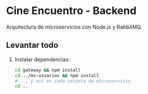 # Cine Encuentro - Backend

Arquitectura de microservicios con Node.js y RabbitMQ.

## Levantar todo

1. Instalar dependencias:
   ```bash
   cd gateway && npm install
   cd ../ms-usuarios && npm install
   # ... y así en cada carpeta de microservicio
   cd ..

